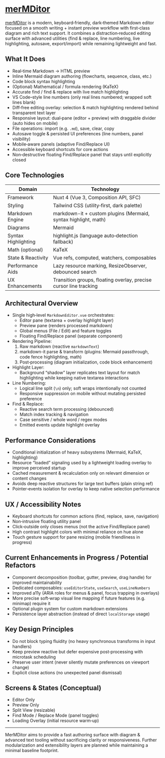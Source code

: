 # [merMDitor](https://www.mermditor.dev/)

[merMDitor](https://www.mermditor.dev/) is a modern, keyboard‑friendly, dark‑themed Markdown editor focused on a smooth writing + instant preview workflow with first‑class diagram and rich text support. It combines a distraction‑reduced editing surface with advanced utilities (find & replace, line numbering, live highlighting, autosave, export/import) while remaining lightweight and fast.

## What It Does

- Real‑time Markdown → HTML preview
- Inline Mermaid diagram authoring (flowcharts, sequence, class, etc.)
- Code block syntax highlighting
- (Optional) Mathematical / formula rendering (KaTeX)
- Accurate find / find & replace with live match highlighting
- VS Code–style line numbers (only real lines numbered; wrapped soft lines blank)
- Diff‑free editing overlay: selection & match highlighting rendered behind transparent text layer
- Responsive layout: dual‑pane (editor + preview) with draggable divider (auto hides on mobile)
- File operations: import (e.g. `.md`), save, clear, copy
- Autosave toggle & persisted UI preferences (line numbers, panel visibility)
- Mobile‑aware panels (adaptive Find/Replace UI)
- Accessible keyboard shortcuts for core actions
- Non‑destructive floating Find/Replace panel that stays until explicitly closed

## Core Technologies

| Domain              | Technology                                                        |
| ------------------- | ----------------------------------------------------------------- |
| Framework           | Nuxt 4 (Vue 3, Composition API, SFC)                              |
| Styling             | Tailwind CSS (utility‑first, dark palette)                        |
| Markdown Engine     | markdown-it + custom plugins (Mermaid, syntax highlight, math)    |
| Diagrams            | Mermaid                                                           |
| Syntax Highlighting | highlight.js (language auto‑detection fallback)                   |
| Math (optional)     | KaTeX                                                             |
| State & Reactivity  | Vue refs, computed, watchers, composables                         |
| Performance Aids    | Lazy resource marking, ResizeObserver, debounced search           |
| UX Enhancements     | Transition groups, floating overlay, precise cursor line tracking |

## Architectural Overview

- Single high‑level `MarkdownEditor.vue` orchestrates:
  - Editor pane (textarea + overlay highlight layer)
  - Preview pane (renders processed markdown)
  - Global menus (File / Edit) and feature toggles
  - Floating Find/Replace panel (separate component)
- Rendering Pipeline:
  1. Raw markdown (reactive `markdownText`)
  2. markdown-it parse & transform (plugins: Mermaid passthrough, code fence highlighting, math)
  3. Post‑processing (diagram initialization, code block enhancement)
- Highlight Layer:
  - Background “shadow” layer replicates text layout for match highlighting while keeping native textarea interactions
- Line Numbering:
  - Logical line split (`\n`) only; soft wraps intentionally not counted
  - Responsive suppression on mobile without mutating persisted preference
- Find & Replace:
  - Reactive search term processing (debounced)
  - Match index tracking & navigation
  - Case sensitive / whole word / regex modes
  - Emitted events update highlight overlay

## Performance Considerations

- Conditional initialization of heavy subsystems (Mermaid, KaTeX, highlighting)
- Resource “loaded” signaling used by a lightweight loading overlay to improve perceived startup
- Cached measurement & recalculation only on relevant dimension or content changes
- Avoids deep reactive structures for large text buffers (plain string ref)
- Pointer‑events isolation for overlay to keep native selection performance

## UX / Accessibility Notes

- Keyboard shortcuts for common actions (find, replace, save, navigation)
- Non‑intrusive floating utility panel
- Click‑outside only closes menus (not the active Find/Replace panel)
- High contrast highlight colors with minimal reliance on hue alone
- Touch gesture support for pane resizing (mobile friendliness in progress)

## Current Enhancements in Progress / Potential Refactors

- Component decomposition (toolbar, gutter, preview, drag handle) for improved maintainability
- Dedicated composables: `useEditorState`, `useSearch`, `useLineNumbers`
- Improved a11y (ARIA roles for menus & panel, focus trapping in overlays)
- More precise soft‑wrap visual line mapping if future features (e.g. minimap) require it
- Optional plugin system for custom markdown extensions
- Persistence layer abstraction (instead of direct `localStorage` usage)

## Key Design Principles

- Do not block typing fluidity (no heavy synchronous transforms in input handlers)
- Keep preview reactive but defer expensive post‑processing with microtask scheduling
- Preserve user intent (never silently mutate preferences on viewport change)
- Explicit close actions (no unexpected panel dismissal)

## Screens & States (Conceptual)

- Editor Only
- Preview Only
- Split View (resizable)
- Find Mode / Replace Mode (panel toggles)
- Loading Overlay (initial resource warm‑up)

---

MerMDitor aims to provide a fast authoring surface with diagram & advanced text tooling without sacrificing clarity or responsiveness. Further modularization and extensibility layers are planned while maintaining a minimal baseline footprint.
